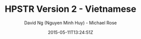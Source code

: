 ---
title: "HPSTR Version 2 - Vietnamese"
github: https://github.com/minhhuy150894/minhhuy150894.github.io
demo: http://minhhuy150894.github.io
author: David Ng (Nguyen Minh Huy) - Michael Rose
draft: true
ssg:
  - Jekyll
cms:
  - No Cms
date: 2015-05-11T13:24:51Z
github_branch: master
---